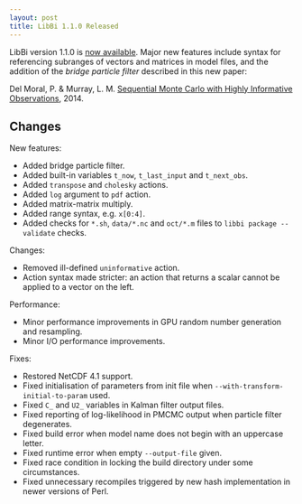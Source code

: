 ```yaml
---
layout: post
title: LibBi 1.1.0 Released
---
```


LibBi version 1.1.0 is [now
available](https://github.com/libbi/LibBi/archive/1.1.0.tar.gz). Major new
features include syntax for referencing subranges of vectors and matrices in
model files, and the addition of the *bridge particle filter* described in
this new paper:

Del Moral, P. & Murray, L. M. [Sequential Monte Carlo with Highly Informative
Observations](http://arxiv.org/abs/1405.4081), 2014.


Changes
-------

New features:

* Added bridge particle filter.
* Added built-in variables `t_now`, `t_last_input` and `t_next_obs`.
* Added `transpose` and `cholesky` actions.
* Added `log` argument to `pdf` action.
* Added matrix-matrix multiply.
* Added range syntax, e.g. `x[0:4]`.
* Added checks for `*.sh`, `data/*.nc` and `oct/*.m` files to
  `libbi package --validate` checks.

Changes:

* Removed ill-defined `uninformative` action.
* Action syntax made stricter: an action that returns a scalar cannot be
  applied to a vector on the left.

Performance:

* Minor performance improvements in GPU random number generation and
  resampling.
* Minor I/O performance improvements.

Fixes:

* Restored NetCDF 4.1 support.
* Fixed initialisation of parameters from init file when
  `--with-transform-initial-to-param` used.
* Fixed `C_` and `U2_` variables in Kalman filter output files.
* Fixed reporting of log-likelihood in PMCMC output when particle filter
  degenerates.
* Fixed build error when model name does not begin with an uppercase letter.
* Fixed runtime error when empty `--output-file` given.
* Fixed race condition in locking the build directory under some
  circumstances.
* Fixed unnecessary recompiles triggered by new hash implementation in newer
  versions of Perl.
